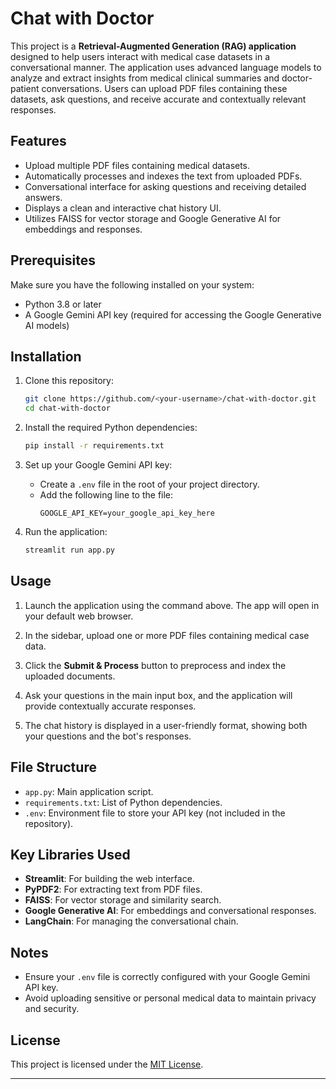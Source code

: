 # Chat with Doctor

This project is a **Retrieval-Augmented Generation (RAG) application** designed to help users interact with medical case datasets in a conversational manner. The application uses advanced language models to analyze and extract insights from medical clinical summaries and doctor-patient conversations. Users can upload PDF files containing these datasets, ask questions, and receive accurate and contextually relevant responses.

## Features
- Upload multiple PDF files containing medical datasets.
- Automatically processes and indexes the text from uploaded PDFs.
- Conversational interface for asking questions and receiving detailed answers.
- Displays a clean and interactive chat history UI.
- Utilizes FAISS for vector storage and Google Generative AI for embeddings and responses.

## Prerequisites
Make sure you have the following installed on your system:
- Python 3.8 or later
- A Google Gemini API key (required for accessing the Google Generative AI models)

## Installation

1. Clone this repository:
   ```bash
   git clone https://github.com/<your-username>/chat-with-doctor.git
   cd chat-with-doctor
   ```

2. Install the required Python dependencies:
   ```bash
   pip install -r requirements.txt
   ```

3. Set up your Google Gemini API key:
   - Create a `.env` file in the root of your project directory.
   - Add the following line to the file:
     ```env
     GOOGLE_API_KEY=your_google_api_key_here
     ```

4. Run the application:
   ```bash
   streamlit run app.py
   ```

## Usage

1. Launch the application using the command above. The app will open in your default web browser.

2. In the sidebar, upload one or more PDF files containing medical case data.

3. Click the **Submit & Process** button to preprocess and index the uploaded documents.

4. Ask your questions in the main input box, and the application will provide contextually accurate responses.

5. The chat history is displayed in a user-friendly format, showing both your questions and the bot's responses.

## File Structure
- `app.py`: Main application script.
- `requirements.txt`: List of Python dependencies.
- `.env`: Environment file to store your API key (not included in the repository).

## Key Libraries Used
- **Streamlit**: For building the web interface.
- **PyPDF2**: For extracting text from PDF files.
- **FAISS**: For vector storage and similarity search.
- **Google Generative AI**: For embeddings and conversational responses.
- **LangChain**: For managing the conversational chain.

## Notes
- Ensure your `.env` file is correctly configured with your Google Gemini API key.
- Avoid uploading sensitive or personal medical data to maintain privacy and security.

## License
This project is licensed under the [MIT License](LICENSE).

---

